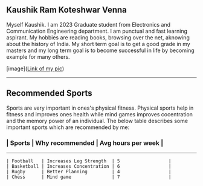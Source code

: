 ## Kaushik Ram Koteshwar Venna
Myself  Kaushik. I am 2023 Graduate student from Electronics and Communication Engineering department. I am punctual and fast learning aspirant. My hobbies are reading books, browsing over the net, aknowing about the history of India. My short term goal is to get a good grade in my masters and my long term goal is to become successful in life by becoming example for many others.

[image]([Link of my pic](image.jpg))

------------------------------------------------------

## Recommended Sports
Sports are very important in ones's physical fitness. Physical sports help in fitness and improves ones health while mind games improves cocentration and the memory power of an individual. The below table describes some important sports which are recommended by me:

### | Sports     | Why recommended         | Avg hours per week |
_________________________________________________________________
    | Football   | Increases Leg Strength  | 5                  |
    | Basketball | Increases Concentration | 6                  |
    | Rugby      | Better Planning         | 4                  |
    | Chess      | Mind game               | 7                  | 